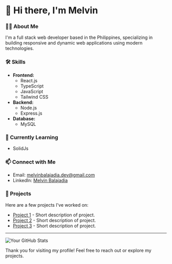# 👋 Hi there, I'm Melvin

### 👨‍💻 About Me
I'm a full stack web developer based in the Philippines, specializing in building responsive and dynamic web applications using modern technologies.

### 🛠️ Skills
- **Frontend:** 
  - React.js
  - TypeScript
  - JavaScript
  - Tailwind CSS
- **Backend:** 
  - Node.js
  - Express.js
- **Database:** 
  - MySQL

### 🌱 Currently Learning
- SolidJs

### 📫 Connect with Me
- Email: melvinbalajadia.dev@gmail.com
- LinkedIn: [Melvin Balajadia](https://www.linkedin.com/in/mlvnn)

### 🚀 Projects
Here are a few projects I've worked on:
- [Project 1](link-to-project) - Short description of project.
- [Project 2](link-to-project) - Short description of project.
- [Project 3](link-to-project) - Short description of project.

---

![Your GitHub Stats](https://github-readme-stats.vercel.app/api?username=melvin-balajadia&show_icons=true&theme=radical)

Thank you for visiting my profile! Feel free to reach out or explore my projects. 
